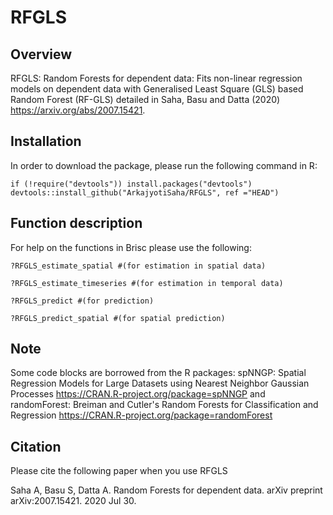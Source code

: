 RFGLS
====

## Overview
RFGLS: Random Forests for dependent data: Fits non-linear regression models on dependent data with Generalised Least Square (GLS) based Random Forest (RF-GLS) detailed in Saha, Basu and Datta (2020) <https://arxiv.org/abs/2007.15421>.


## Installation
In order to download the package, please run the following command in R:

```{r }
if (!require("devtools")) install.packages("devtools")
devtools::install_github("ArkajyotiSaha/RFGLS", ref ="HEAD")
```

## Function description
For help on the functions in Brisc please use the following:
```{r }
?RFGLS_estimate_spatial #(for estimation in spatial data)

?RFGLS_estimate_timeseries #(for estimation in temporal data)

?RFGLS_predict #(for prediction)

?RFGLS_predict_spatial #(for spatial prediction)
```

## Note
Some code blocks are borrowed from the R packages: spNNGP: Spatial Regression Models for Large Datasets using Nearest Neighbor Gaussian Processes https://CRAN.R-project.org/package=spNNGP and randomForest: Breiman and Cutler's Random Forests for Classification and Regression https://CRAN.R-project.org/package=randomForest 


## Citation
Please cite the following paper when you use RFGLS

Saha A, Basu S, Datta A. Random Forests for dependent data. arXiv preprint arXiv:2007.15421. 2020 Jul 30.
